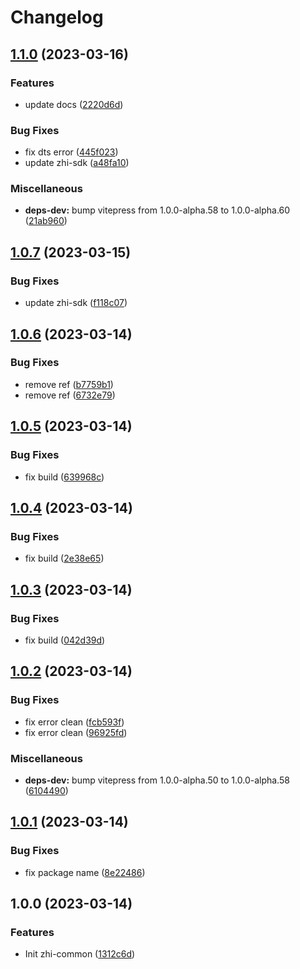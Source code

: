 # Changelog

## [1.1.0](https://github.com/terwer/zhi-common/compare/v1.0.7...v1.1.0) (2023-03-16)


### Features

* update docs ([2220d6d](https://github.com/terwer/zhi-common/commit/2220d6d6b559f4ba10781b80c1170492f27d3a87))


### Bug Fixes

* fix dts error ([445f023](https://github.com/terwer/zhi-common/commit/445f02358d6e8fc569afb2e78348e4f251153725))
* update zhi-sdk ([a48fa10](https://github.com/terwer/zhi-common/commit/a48fa10c124c6ff0af47be39cefe32b0515b0013))


### Miscellaneous

* **deps-dev:** bump vitepress from 1.0.0-alpha.58 to 1.0.0-alpha.60 ([21ab960](https://github.com/terwer/zhi-common/commit/21ab960f834f83854a741c72b9975dc8dcd7a682))

## [1.0.7](https://github.com/terwer/zhi-common/compare/v1.0.6...v1.0.7) (2023-03-15)


### Bug Fixes

* update zhi-sdk ([f118c07](https://github.com/terwer/zhi-common/commit/f118c0714bb63a1262b04347bd33dc3f1be85089))

## [1.0.6](https://github.com/terwer/zhi-common/compare/v1.0.5...v1.0.6) (2023-03-14)


### Bug Fixes

* remove ref ([b7759b1](https://github.com/terwer/zhi-common/commit/b7759b17d67f6800944acdab35b0099d77b40d32))
* remove ref ([6732e79](https://github.com/terwer/zhi-common/commit/6732e79033d215466881bb388e620a998bac6198))

## [1.0.5](https://github.com/terwer/zhi-common/compare/v1.0.4...v1.0.5) (2023-03-14)


### Bug Fixes

* fix build ([639968c](https://github.com/terwer/zhi-common/commit/639968c461755897a8b2906cb5af5cf6c42de715))

## [1.0.4](https://github.com/terwer/zhi-common/compare/v1.0.3...v1.0.4) (2023-03-14)


### Bug Fixes

* fix build ([2e38e65](https://github.com/terwer/zhi-common/commit/2e38e652348492a8540ca87a85791a7dd78062ac))

## [1.0.3](https://github.com/terwer/zhi-common/compare/v1.0.2...v1.0.3) (2023-03-14)

### Bug Fixes

- fix build ([042d39d](https://github.com/terwer/zhi-common/commit/042d39d9108428b879f2fe97840f79df059c48dc))

## [1.0.2](https://github.com/terwer/zhi-common/compare/v1.0.1...v1.0.2) (2023-03-14)

### Bug Fixes

- fix error clean ([fcb593f](https://github.com/terwer/zhi-common/commit/fcb593fed219fdcddd5056dc822c30e76f1388f3))
- fix error clean ([96925fd](https://github.com/terwer/zhi-common/commit/96925fdc154db210613ec1ba050f24a21fe87c11))

### Miscellaneous

- **deps-dev:** bump vitepress from 1.0.0-alpha.50 to 1.0.0-alpha.58 ([6104490](https://github.com/terwer/zhi-common/commit/6104490cc3661a1dfc56dc1aaaa8bcdf2b098194))

## [1.0.1](https://github.com/terwer/zhi-common/compare/v1.0.0...v1.0.1) (2023-03-14)

### Bug Fixes

- fix package name ([8e22486](https://github.com/terwer/zhi-common/commit/8e22486ff088e2ad5ba64362afaa69a9c80aaff8))

## 1.0.0 (2023-03-14)

### Features

- Init zhi-common ([1312c6d](https://github.com/terwer/zhi-common/commit/1312c6d4bf4d78d25aced2baa9f0cbb46076e563))
